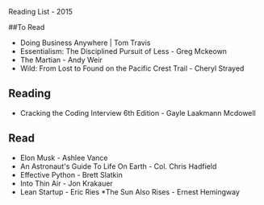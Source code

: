 Reading List - 2015

##To Read
* Doing Business Anywhere | Tom Travis
* Essentialism: The Disciplined Pursuit of Less - Greg Mckeown
* The Martian - Andy Weir
* Wild: From Lost to Found on the Pacific Crest Trail - Cheryl Strayed

## Reading

* Cracking the Coding Interview 6th Edition - Gayle Laakmann Mcdowell

## Read

* Elon Musk - Ashlee Vance
* An Astronaut's Guide To Life On Earth - Col. Chris Hadfield
* Effective Python - Brett Slatkin
* Into Thin Air - Jon Krakauer
* Lean Startup - Eric Ries
*The Sun Also Rises - Ernest Hemingway
